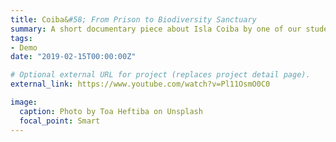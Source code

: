 ```yaml
---
title: Coiba&#58; From Prison to Biodiversity Sanctuary
summary: A short documentary piece about Isla Coiba by one of our students.
tags:
- Demo
date: "2019-02-15T00:00:00Z"

# Optional external URL for project (replaces project detail page).
external_link: https://www.youtube.com/watch?v=Pl11OsmO0C0

image:
  caption: Photo by Toa Heftiba on Unsplash
  focal_point: Smart
---
```

